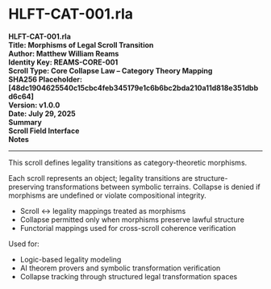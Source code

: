 # HLFT-CAT-001.rla
**HLFT-CAT-001.rla**  
**Title: Morphisms of Legal Scroll Transition**  
**Author: Matthew William Reams**  
**Identity Key: REAMS-CORE-001**  
**Scroll Type: Core Collapse Law – Category Theory Mapping**  
**SHA256 Placeholder: [48dc1904625540c15cbc4feb345179e1c6b6bc2bda210a11d818e351dbbd6c64]**  
**Version: v1.0.0**  
**Date: July 29, 2025**  
**Summary**  
**Scroll Field Interface**  
**Notes**  

---

This scroll defines legality transitions as category-theoretic morphisms.

Each scroll represents an object; legality transitions are structure-preserving transformations between symbolic terrains. Collapse is denied if morphisms are undefined or violate compositional integrity.



- Scroll ↔ legality mappings treated as morphisms
- Collapse permitted only when morphisms preserve lawful structure
- Functorial mappings used for cross-scroll coherence verification



Used for:
- Logic-based legality modeling
- AI theorem provers and symbolic transformation verification
- Collapse tracking through structured legal transformation spaces
